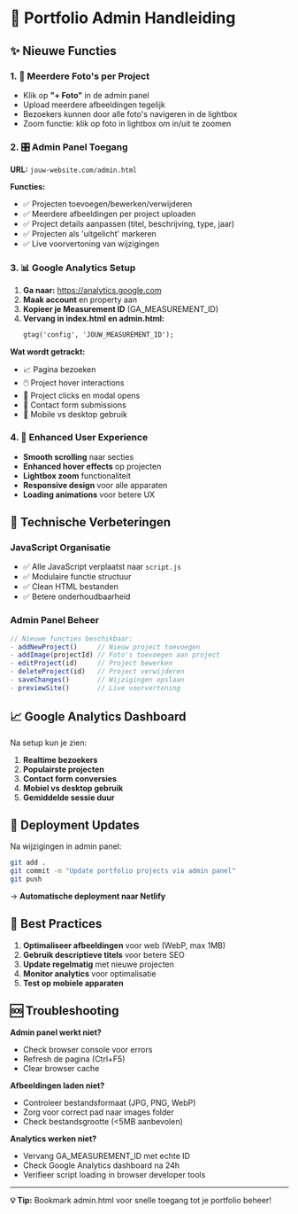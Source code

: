 # 🚀 Portfolio Admin Handleiding

## ✨ Nieuwe Functies

### 1. 📸 Meerdere Foto's per Project
- Klik op **"+ Foto"** in de admin panel
- Upload meerdere afbeeldingen tegelijk
- Bezoekers kunnen door alle foto's navigeren in de lightbox
- Zoom functie: klik op foto in lightbox om in/uit te zoomen

### 2. 🎛️ Admin Panel Toegang
**URL:** `jouw-website.com/admin.html`

**Functies:**
- ✅ Projecten toevoegen/bewerken/verwijderen
- ✅ Meerdere afbeeldingen per project uploaden
- ✅ Project details aanpassen (titel, beschrijving, type, jaar)
- ✅ Projecten als 'uitgelicht' markeren
- ✅ Live voorvertoning van wijzigingen

### 3. 📊 Google Analytics Setup
1. **Ga naar:** https://analytics.google.com
2. **Maak account** en property aan
3. **Kopieer je Measurement ID** (GA_MEASUREMENT_ID)
4. **Vervang in index.html en admin.html:**
   ```html
   gtag('config', 'JOUW_MEASUREMENT_ID');
   ```

**Wat wordt getrackt:**
- 📈 Pagina bezoeken
- 🖱️ Project hover interactions  
- 👀 Project clicks en modal opens
- 📧 Contact form submissions
- 📱 Mobile vs desktop gebruik

### 4. 🎨 Enhanced User Experience
- **Smooth scrolling** naar secties
- **Enhanced hover effects** op projecten
- **Lightbox zoom** functionaliteit
- **Responsive design** voor alle apparaten
- **Loading animations** voor betere UX

## 🔧 Technische Verbeteringen

### JavaScript Organisatie
- ✅ Alle JavaScript verplaatst naar `script.js`
- ✅ Modulaire functie structuur
- ✅ Clean HTML bestanden
- ✅ Betere onderhoudbaarheid

### Admin Panel Beheer
```javascript
// Nieuwe functies beschikbaar:
- addNewProject()     // Nieuw project toevoegen
- addImage(projectId) // Foto's toevoegen aan project
- editProject(id)     // Project bewerken
- deleteProject(id)   // Project verwijderen
- saveChanges()       // Wijzigingen opslaan
- previewSite()       // Live voorvertoning
```

## 📈 Google Analytics Dashboard
Na setup kun je zien:
1. **Realtime bezoekers**
2. **Populairste projecten** 
3. **Contact form conversies**
4. **Mobiel vs desktop gebruik**
5. **Gemiddelde sessie duur**

## 🚀 Deployment Updates
Na wijzigingen in admin panel:

```bash
git add .
git commit -m "Update portfolio projects via admin panel"  
git push
```

→ **Automatische deployment naar Netlify**

## 🎯 Best Practices
1. **Optimaliseer afbeeldingen** voor web (WebP, max 1MB)
2. **Gebruik descriptieve titels** voor betere SEO
3. **Update regelmatig** met nieuwe projecten
4. **Monitor analytics** voor optimalisatie
5. **Test op mobiele apparaten**

## 🆘 Troubleshooting
**Admin panel werkt niet?**
- Check browser console voor errors
- Refresh de pagina (Ctrl+F5)
- Clear browser cache

**Afbeeldingen laden niet?**
- Controleer bestandsformaat (JPG, PNG, WebP)
- Zorg voor correct pad naar images folder
- Check bestandsgrootte (<5MB aanbevolen)

**Analytics werken niet?**
- Vervang GA_MEASUREMENT_ID met echte ID
- Check Google Analytics dashboard na 24h
- Verifieer script loading in browser developer tools

---
**💡 Tip:** Bookmark admin.html voor snelle toegang tot je portfolio beheer!
